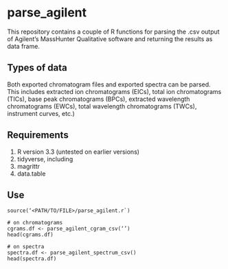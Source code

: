 # parse_agilent
This repository contains a couple of R functions for parsing the .csv output of Agilent’s MassHunter Qualitative software and returning the results as data frame.  

## Types of data

Both exported chromatogram files and exported spectra can be parsed.  This includes extracted ion chromatograms (EICs), total ion chromatograms (TICs), base peak chromatograms (BPCs), extracted wavelength chromatograms (EWCs), total wavelength chromatograms (TWCs), instrument curves, etc.)

## Requirements

1. R version 3.3 (untested on earlier versions)
2. tidyverse, including 
3. magrittr
4. data.table

## Use

```
source(‘<PATH/TO/FILE>/parse_agilent.r`)

# on chromatograms
cgrams.df <- parse_agilent_cgram_csv(‘’)
head(cgrams.df)

# on spectra
spectra.df <- parse_agilent_spectrum_csv()
head(spectra.df)
```
